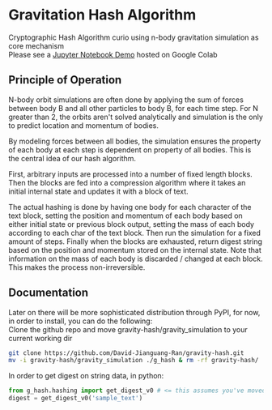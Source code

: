 
# Gravitation Hash Algorithm 
Cryptographic Hash Algorithm curio using n-body gravitation simulation as core mechanism   
Please see a [Jupyter Notebook Demo](https://colab.research.google.com/drive/1lhe0Sxesn-O1ujrACXNHuK7UkEBnGmPX?usp=sharing) hosted on Google Colab

## Principle of Operation 

N-body orbit simulations are often done by 
applying the sum of forces between body B and all other particles 
to body B, for each time step. 
For N greater than 2, the orbits aren't solved analytically and 
simulation is the only to predict location and momentum of bodies.  

By modeling forces between all bodies, the simulation ensures 
the property of each body at each step is dependent on property of all bodies. 
This is the central idea of our hash algorithm.  

First, arbitrary inputs are processed into a number of fixed length blocks.  
Then the blocks are fed into a compression algorithm 
where it takes an initial internal state and updates it with a block of text. 

The actual hashing is done by 
having one body for each character of the text block, 
setting the position and momentum of each body based on either initial state or previous block output, 
setting the mass of each body according to each char of the text block. 
Then run the simulation for a fixed amount of steps.
Finally when the blocks are exhausted, return digest string based on the position and momentum stored on the internal state.
Note that information on the mass of each body is discarded / changed at each block. This makes the process non-irreversible.
 

## Documentation
Later on there will be more sophisticated distribution through PyPI, 
for now, in order to install, you can do the following:  
Clone the github repo and move gravity-hash/gravity_simulation to your current working dir  
```bash
git clone https://github.com/David-Jianguang-Ran/gravity-hash.git
mv -i gravity-hash/gravity_simulation ./g_hash & rm -rf gravity-hash/
```

In order to get digest on string data, in python:  
```python
from g_hash.hashing import get_digest_v0 # <= this assumes you've moved gravity_simulation to ./g_hash like above  
digest = get_digest_v0('sample_text')
```






